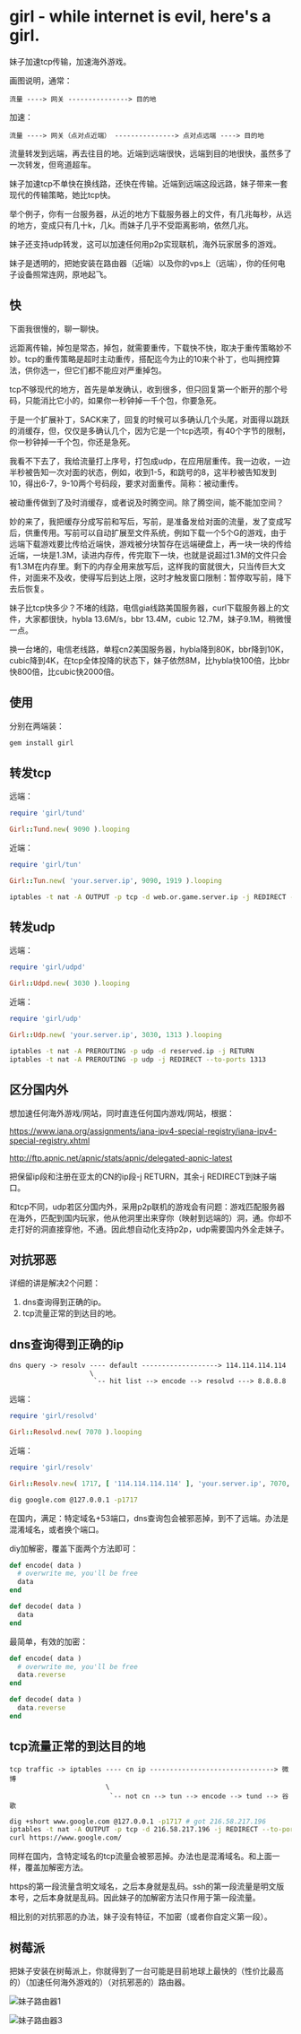 # girl - while internet is evil, here's a girl.

妹子加速tcp传输，加速海外游戏。

画图说明，通常：

```
流量 ----> 网关 ---------------> 目的地
```

加速：

```
流量 ----> 网关（点对点近端） ---------------> 点对点远端 ----> 目的地
```

流量转发到远端，再去往目的地。近端到远端很快，远端到目的地很快，虽然多了一次转发，但弯道超车。

妹子加速tcp不单快在换线路，还快在传输。近端到远端这段远路，妹子带来一套现代的传输策略，她比tcp快。

举个例子，你有一台服务器，从近的地方下载服务器上的文件，有几兆每秒，从远的地方，变成只有几十k，几k。而妹子几乎不受距离影响，依然几兆。

妹子还支持udp转发，这可以加速任何用p2p实现联机，海外玩家居多的游戏。

妹子是透明的，把她安装在路由器（近端）以及你的vps上（远端），你的任何电子设备照常连网，原地起飞。

## 快

下面我很慢的，聊一聊快。

远距离传输，掉包是常态，掉包，就需要重传，下载快不快，取决于重传策略妙不妙。tcp的重传策略是超时主动重传，搭配迄今为止的10来个补丁，也叫拥控算法，供你选一，但它们都不能应对严重掉包。

tcp不够现代的地方，首先是单发确认，收到很多，但只回复第一个断开的那个号码，只能消比它小的，如果你一秒钟掉一千个包，你要急死。

于是一个扩展补丁，SACK来了，回复的时候可以多确认几个头尾，对面得以跳跃的消缓存，但，仅仅是多确认几个，因为它是一个tcp选项，有40个字节的限制，你一秒钟掉一千个包，你还是急死。

我看不下去了，我给流量打上序号，打包成udp，在应用层重传。我一边收，一边半秒被告知一次对面的状态，例如，收到1-5，和跳号的8，这半秒被告知发到10，得出6-7，9-10两个号码段，要求对面重传。简称：被动重传。

被动重传做到了及时消缓存，或者说及时腾空间。除了腾空间，能不能加空间？

妙的来了，我把缓存分成写前和写后，写前，是准备发给对面的流量，发了变成写后，供重传用。写前可以自动扩展至文件系统，例如下载一个5个G的游戏，由于远端下载游戏要比传给近端快，游戏被分块暂存在远端硬盘上，再一块一块的传给近端，一块是1.3M，读进内存传，传完取下一块，也就是说超过1.3M的文件只会有1.3M在内存里。剩下的内存全用来放写后，这样我的窗就很大，只当传巨大文件，对面来不及收，使得写后到达上限，这时才触发窗口限制：暂停取写前，降下去后恢复。

妹子比tcp快多少？不堵的线路，电信gia线路美国服务器，curl下载服务器上的文件，大家都很快，hybla 13.6M/s，bbr 13.4M，cubic 12.7M，妹子9.1M，稍微慢一点。

换一台堵的，电信老线路，单程cn2美国服务器，hybla降到80K，bbr降到10K，cubic降到4K，在tcp全体投降的状态下，妹子依然8M，比hybla快100倍，比bbr快800倍，比cubic快2000倍。

## 使用

分别在两端装：

```bash
gem install girl
```

## 转发tcp

远端：

```ruby
require 'girl/tund'

Girl::Tund.new( 9090 ).looping
```

近端：

```ruby
require 'girl/tun'

Girl::Tun.new( 'your.server.ip', 9090, 1919 ).looping
```

```bash
iptables -t nat -A OUTPUT -p tcp -d web.or.game.server.ip -j REDIRECT --to-ports 1919
```

## 转发udp

远端：

```ruby
require 'girl/udpd'

Girl::Udpd.new( 3030 ).looping
```

近端：

```ruby
require 'girl/udp'

Girl::Udp.new( 'your.server.ip', 3030, 1313 ).looping
```

```bash
iptables -t nat -A PREROUTING -p udp -d reserved.ip -j RETURN
iptables -t nat -A PREROUTING -p udp -j REDIRECT --to-ports 1313
```

## 区分国内外

想加速任何海外游戏/网站，同时直连任何国内游戏/网站，根据：

https://www.iana.org/assignments/iana-ipv4-special-registry/iana-ipv4-special-registry.xhtml

http://ftp.apnic.net/apnic/stats/apnic/delegated-apnic-latest

把保留ip段和注册在亚太的CN的ip段-j RETURN，其余-j REDIRECT到妹子端口。

和tcp不同，udp若区分国内外，采用p2p联机的游戏会有问题：游戏匹配服务器在海外，匹配到国内玩家，他从他洞里出来穿你（映射到远端的）洞，通。你却不走打好的洞直接穿他，不通。因此想自动化支持p2p，udp需要国内外全走妹子。

## 对抗邪恶

详细的讲是解决2个问题：

1. dns查询得到正确的ip。
2. tcp流量正常的到达目的地。

## dns查询得到正确的ip

```
dns query -> resolv ---- default -------------------> 114.114.114.114
                    \
                     `-- hit list --> encode --> resolvd ---> 8.8.8.8
```

远端：

```ruby
require 'girl/resolvd'

Girl::Resolvd.new( 7070 ).looping
```

近端：

```ruby
require 'girl/resolv'

Girl::Resolv.new( 1717, [ '114.114.114.114' ], 'your.server.ip', 7070, [ 'google.com' ] ).looping
```

```bash
dig google.com @127.0.0.1 -p1717
```

在国内，满足：特定域名+53端口，dns查询包会被邪恶掉，到不了远端。办法是混淆域名，或者换个端口。

diy加解密，覆盖下面两个方法即可：

```ruby
def encode( data )
  # overwrite me, you'll be free
  data
end

def decode( data )
  data
end
```

最简单，有效的加密：

```ruby
def encode( data )
  # overwrite me, you'll be free
  data.reverse
end

def decode( data )
  data.reverse
end
```

## tcp流量正常的到达目的地

```
tcp traffic -> iptables ---- cn ip -------------------------------> 微博
                        \
                         `-- not cn --> tun --> encode --> tund --> 谷歌
```

```bash
dig +short www.google.com @127.0.0.1 -p1717 # got 216.58.217.196
iptables -t nat -A OUTPUT -p tcp -d 216.58.217.196 -j REDIRECT --to-ports 1919
curl https://www.google.com/
```

同样在国内，含特定域名的tcp流量会被邪恶掉。办法也是混淆域名。和上面一样，覆盖加解密方法。

https的第一段流量含明文域名，之后本身就是乱码。ssh的第一段流量是明文版本号，之后本身就是乱码。因此妹子的加解密方法只作用于第一段流量。

相比别的对抗邪恶的办法，妹子没有特征，不加密（或者你自定义第一段）。

## 树莓派

把妹子安装在树莓派上，你就得到了一台可能是目前地球上最快的（性价比最高的）（加速任何海外游戏的）（对抗邪恶的）路由器。

![妹子路由器1](http://89.208.243.143/pic1.jpg)

![妹子路由器3](http://89.208.243.143/pic3.jpg)
